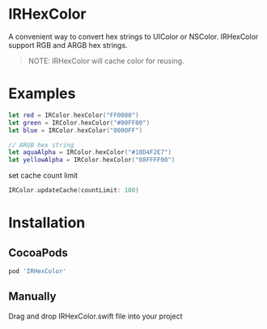 # IRHexColor
A convenient way to convert hex strings to UIColor or NSColor. IRHexColor support RGB and ARGB hex strings.

> NOTE: IRHexColor will cache color for reusing.

# Examples

```swift
let red = IRColor.hexColor("FF0000")
let green = IRColor.hexColor("#00FF00")
let blue = IRColor.hexColor("0000FF")

// ARGB hex string
let aquaAlpha = IRColor.hexColor("#10D4F2E7")
let yellowAlpha = IRColor.hexColor("08FFFF00")
```

set cache count limit

```swift
IRColor.updateCache(countLimit: 100)
```

# Installation
## CocoaPods

```bash
pod 'IRHexColor'
```

## Manually
Drag and drop IRHexColor.swift file into your project
